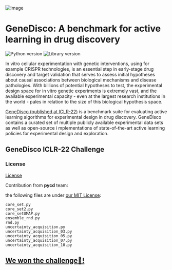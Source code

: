 ![image](https://user-images.githubusercontent.com/36100251/172914641-6c1aefff-e72d-4a7d-a918-d95968768edd.png)


# GeneDisco: A benchmark for active learning in drug discovery

![Python version](https://img.shields.io/badge/Python-3.8-blue)
![Library version](https://img.shields.io/badge/Version-1.0.0-blue)

In vitro cellular experimentation with genetic interventions, using for example CRISPR technologies, is an essential 
step in early-stage drug discovery and target validation that serves to assess initial hypotheses about causal 
associations between biological mechanisms and disease pathologies. With billions of potential hypotheses to test, 
the experimental design space for in vitro genetic experiments is extremely vast, and the available experimental 
capacity - even at the largest research institutions in the world - pales in relation to the size of this biological 
hypothesis space. 

[GeneDisco (published at ICLR-22)](https://arxiv.org/abs/2110.11875) is a benchmark suite for evaluating active learning algorithms for experimental design in drug discovery. 
GeneDisco contains a curated set of multiple publicly available experimental data sets as well as open-source i
mplementations of state-of-the-art active learning policies for experimental design and exploration.

## GeneDisco ICLR-22 Challenge

### License

[License](LICENSE.txt)


Contribution from **pycd** team:


the following files are under [our MIT License](https://github.com/chrisemezue/genedisco-pycd/blob/master/LICENSE_MIT.md):
```
core_set.py
core_set2.py
core_setUMAP.py 
ensemble_rnd.py 
rnd.py
uncertainty_acquisition.py
uncertainty_acquisition_03.py
uncertainty_acquisition_05.py
uncertainty_acquisition_07.py
uncertainty_acquisition_10.py
```
## [We won the challenge🤩!](https://twitter.com/DariaYasafova/status/1520137801894969344)

